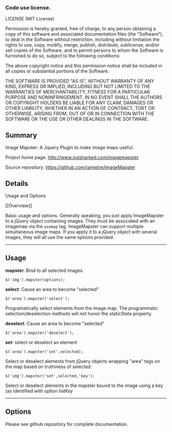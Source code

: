 ### Code use license.

LICENSE (MIT License)
 
Permission is hereby granted, free of charge, to any person obtaining
a copy of this software and associated documentation files (the
"Software"), to deal in the Software without restriction, including
without limitation the rights to use, copy, modify, merge, publish,
distribute, sublicense, and/or sell copies of the Software, and to
permit persons to whom the Software is furnished to do so, subject to
the following conditions:
 
The above copyright notice and this permission notice shall be
included in all copies or substantial portions of the Software.

THE SOFTWARE IS PROVIDED "AS IS", WITHOUT WARRANTY OF ANY KIND,
EXPRESS OR IMPLIED, INCLUDING BUT NOT LIMITED TO THE WARRANTIES OF
MERCHANTABILITY, FITNESS FOR A PARTICULAR PURPOSE AND
NONINFRINGEMENT. IN NO EVENT SHALL THE AUTHORS OR COPYRIGHT HOLDERS BE
LIABLE FOR ANY CLAIM, DAMAGES OR OTHER LIABILITY, WHETHER IN AN ACTION
OF CONTRACT, TORT OR OTHERWISE, ARISING FROM, OUT OF OR IN CONNECTION
WITH THE SOFTWARE OR THE USE OR OTHER DEALINGS IN THE SOFTWARE.

## Summary

Image Mapster: A Jquery Plugin to make image maps useful. 

Project home page. http://www.outsharked.com/imagemapster

Source repository: https://github.com/jamietre/ImageMapster 

## Details

 Usage and Options

[[Overview]]

Basic usage and options. Generally speaking, you just apply ImageMapster to a jQuery object containing images. They must be associated with an imagemap via the `usemap` tag. ImageMapster can support multiple simultaneous image maps. If you apply it to a jQuery object with several images, they will all use the same options provided. 

----
## Usage

**mapster**: Bind to all selected images.

    $('img').mapster(options);

**select**: Cause an area to become "selected"

    $('area').mapster('select');

Programatically select elements from the image map. The programmatic selection/deselection methods will not honor the staticState property.

**deselect**: Cause an area to become "selected"

    $('area').mapster('deselect');

**set**: select or deselect an element

    $('area').mapster('set',selected);

Select or deselect alements from jQuery objects wrapping "area" tags on the map based on truthiness of selected.

    $('img').mapster('set',selected,'key');

Select or deselect alements in the mapster bound to the image using a key (as identified with option *listKey*

----
## Options

Please see github repository for complete documentation.
